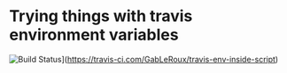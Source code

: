 # Trying things with travis environment variables

![Build Status](https://travis-ci.com/GabLeRoux/travis-env-inside-script.svg?branch=master)](https://travis-ci.com/GabLeRoux/travis-env-inside-script)
